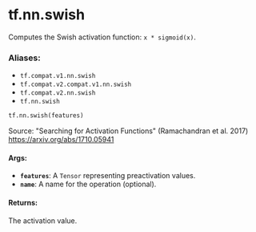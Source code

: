 <div itemscope itemtype="http://developers.google.com/ReferenceObject">
<meta itemprop="name" content="tf.nn.swish" />
<meta itemprop="path" content="Stable" />
</div>

# tf.nn.swish

Computes the Swish activation function: `x * sigmoid(x)`.

### Aliases:

* `tf.compat.v1.nn.swish`
* `tf.compat.v2.compat.v1.nn.swish`
* `tf.compat.v2.nn.swish`
* `tf.nn.swish`

``` python
tf.nn.swish(features)
```

<!-- Placeholder for "Used in" -->

Source: "Searching for Activation Functions" (Ramachandran et al. 2017)
https://arxiv.org/abs/1710.05941

#### Args:


* <b>`features`</b>: A `Tensor` representing preactivation values.
* <b>`name`</b>: A name for the operation (optional).


#### Returns:

The activation value.
